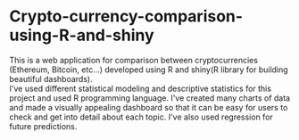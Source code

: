 # Crypto-currency-comparison-using-R-and-shiny
This is a web application for comparison between cryptocurrencies (Ethereum, Bitcoin, etc...) developed using R and shiny(R library for building beautiful dashboards). <br>
I've used different statistical modeling and descriptive statistics for this project and used R programming language. I've created many charts of data and made a visually appealing dashboard so that it can be easy for users to check and get into detail about each topic. I've also used regression for future predictions.
